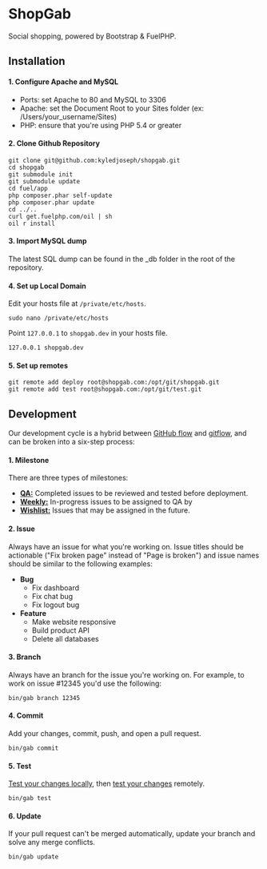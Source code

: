 # ShopGab

Social shopping, powered by Bootstrap & FuelPHP.

## Installation

#### 1. Configure Apache and MySQL

* Ports: set Apache to 80 and MySQL to 3306
* Apache: set the Document Root to your Sites folder (ex: /Users/your_username/Sites)
* PHP: ensure that you're using PHP 5.4 or greater

#### 2. Clone Github Repository

```
git clone git@github.com:kyledjoseph/shopgab.git
cd shopgab
git submodule init
git submodule update
cd fuel/app
php composer.phar self-update
php composer.phar update
cd ../..
curl get.fuelphp.com/oil | sh
oil r install
```

#### 3. Import MySQL dump

The latest SQL dump can be found in the _db folder in the root of the repository.

#### 4. Set up Local Domain

Edit your hosts file at `/private/etc/hosts`.

    sudo nano /private/etc/hosts

Point `127.0.0.1` to `shopgab.dev` in your hosts file.

    127.0.0.1 shopgab.dev
    
#### 5. Set up remotes

```
git remote add deploy root@shopgab.com:/opt/git/shopgab.git
git remote add test root@shopgab.com:/opt/git/test.git
```

## Development

Our development cycle is a hybrid between [GitHub flow](http://scottchacon.com/2011/08/31/github-flow.html) and [gitflow](http://nvie.com/posts/a-successful-git-branching-model/), and can be broken into a six-step process:

#### 1. Milestone

There are three types of milestones:

* **[QA:](https://github.com/kyledjoseph/shopgab/issues?milestone=23&state=open)** Completed issues to be reviewed and tested before deployment.
* **[Weekly:](https://github.com/kyledjoseph/shopgab/issues/milestones)** In-progress issues to be assigned to QA by 
* **[Wishlist:](https://github.com/kyledjoseph/shopgab/issues?milestone=9&state=open)** Issues that may be assigned in the future.

#### 2. Issue

Always have an issue for what you're working on. Issue titles should be actionable ("Fix broken page" instead of "Page is broken") and issue names should be similar to the following examples:

* **Bug**
  * Fix dashboard
  * Fix chat bug
  * Fix logout bug
* **Feature**
  * Make website responsive
  * Build product API
  * Delete all databases

#### 3. Branch

Always have an branch for the issue you're working on. For example, to work on issue #12345 you'd use the following:

```
bin/gab branch 12345
```

#### 4. Commit

Add your changes, commit, push, and open a pull request. 

```
bin/gab commit
```

#### 5. Test

[Test your changes locally](http://shopgab.dev), then [test your changes](http://test.shopgab.com/) remotely.

```
bin/gab test
```

#### 6. Update

If your pull request can't be merged automatically, update your branch and solve any merge conflicts.

```
bin/gab update
```